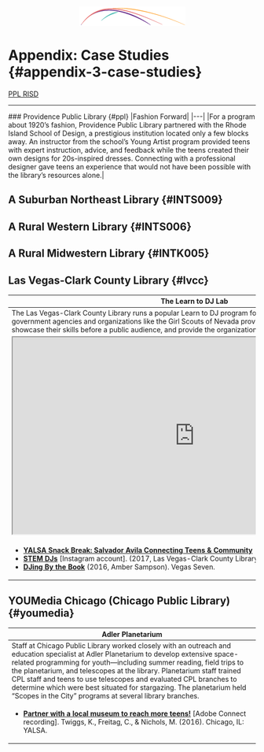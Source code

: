 <div style="text-align:center"><img src="/logo/Connectedlib-Logo-Graph.png"></div>

# Appendix: Case Studies {#appendix-3-case-studies}

[PPL RISD](#pplRISD)


<hr/>
### Providence Public Library {#ppl}
|Fashion Forward|
|---|
|For a program about 1920’s fashion, Providence Public Library partnered with the Rhode Island School of Design, a prestigious institution located only a few blocks away. An instructor from the school’s Young Artist program provided teens with expert instruction, advice, and feedback while the teens created their own designs for 20s-inspired dresses. Connecting with a professional designer gave teens an experience that would not have been possible with the library’s resources alone.|









## A Suburban Northeast Library {#INTS009}


## A Rural Western Library {#INTS006}


## A Rural Midwestern Library {#INTK005}







## Las Vegas-Clark County Library {#lvcc}

|The Learn to DJ Lab|
|---|
|The Las Vegas-Clark County Library runs a popular Learn to DJ program for teenagers. Partnerships with local government agencies and organizations like the Girl Scouts of Nevada provide teens with opportunities to showcase their skills before a public audience, and provide the organizations with entertainment for their events.||
|<iframe width="740" height="400" border="none" src="https://www.youtube.com/embed/ukdUrfo6LVM"></iframe>|
|<ul><li><a href="https://www.youtube.com/watch?v=9R54-rfBFTg"><b>YALSA Snack Break: Salvador Avila Connecting Teens & Community</b></a></li><li><a href="https://www.instagram.com/stemdjs/"><b>STEM DJs</b></a> [Instagram account]. (2017, Las Vegas-Clark County Library District).</li><li><a href="http://vegasseven.com/2016/05/04/salvador-avila-djing-by-the-book/"><b>DJing By the Book</b></a> (2016, Amber Sampson). Vegas Seven. </li></ul>|


## YOUMedia Chicago (Chicago Public Library) {#youmedia}


|Adler Planetarium|
|---|
|Staff at Chicago Public Library worked closely with an outreach and education specialist at Adler Planetarium to develop extensive space-related programming for youth—including summer reading, field trips to the planetarium, and telescopes at the library. Planetarium staff trained CPL staff and teens to use telescopes and evaluated CPL branches to determine which were best situated for stargazing. The planetarium held “Scopes in the City” programs at several library branches.|
| <ul><li><a href="http://www.ala.org/yalsa/yalsamemonly/webinars/webinars"><b>Partner with a local museum to reach more teens!</b></a> [Adobe Connect recording]. Twiggs, K., Freitag, C., & Nichols, M. (2016). Chicago, IL: YALSA.</li></ul>|

